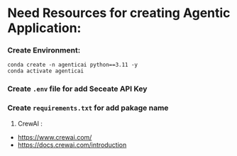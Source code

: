 # Need Resources for creating Agentic Application:

### Create Environment:

```
conda create -n agenticai python==3.11 -y
conda activate agenticai
```
### Create `.env` file  for add Seceate API Key
### Create `requirements.txt`  for add pakage name

1.  CrewAI :
 - https://www.crewai.com/
 - https://docs.crewai.com/introduction